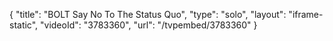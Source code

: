 {
    "title": "BOLT Say No To The Status Quo",
    "type": "solo",
    "layout": "iframe-static",
    "videoId": "3783360",
    "url": "\/tvpembed\/3783360"
}